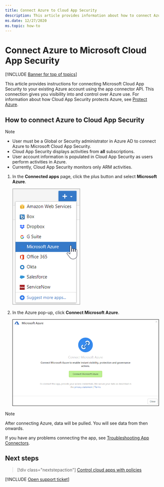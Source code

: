 ```yaml
---
title: Connect Azure to Cloud App Security
description: This article provides information about how to connect Azure to Cloud App Security using the API connector for visibility and control over use.
ms.date: 12/27/2020
ms.topic: how-to
---
```

# Connect Azure to Microsoft Cloud App Security

[!INCLUDE [Banner for top of topics](includes/banner.md)]

This article provides instructions for connecting Microsoft Cloud App Security to your existing Azure account using the app connector API. This connection gives you visibility into and control over Azure use. For information about how Cloud App Security protects Azure, see [Protect Azure](protect-azure.md).

## How to connect Azure to Cloud App Security

> [!NOTE]
>
> - User must be a Global or Security administrator in Azure AD to connect Azure to Microsoft Cloud App Security.
> - Cloud App Security displays activities from **all** subscriptions.
> - User account information is populated in Cloud App Security as users perform activities in Azure.
> - Currently, Cloud App Security monitors only ARM activities.

1. In the **Connected apps** page, click the plus button and select **Microsoft Azure**.

    ![connect Azure menu item.](media/connect-azure-menu.png)

2. In the Azure pop-up, click **Connect Microsoft Azure**.

    ![connect Azure.](media/connect-azure.png)

> [!NOTE]
> After connecting Azure, data will be pulled. You will see data from then onwards.

If you have any problems connecting the app, see [Troubleshooting App Connectors](troubleshooting-api-connectors-using-error-messages.md).

## Next steps

> [!div class="nextstepaction"]
> [Control cloud apps with policies](control-cloud-apps-with-policies.md)

[!INCLUDE [Open support ticket](includes/support.md)]
